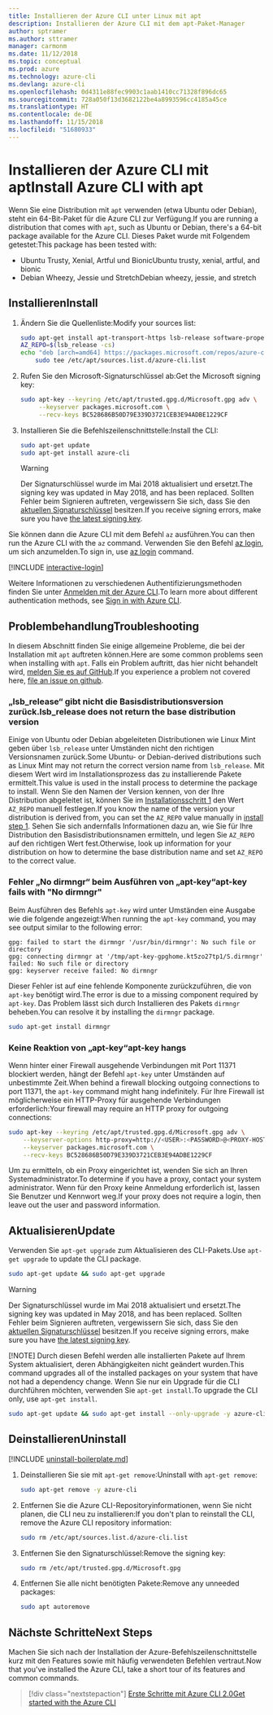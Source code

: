 ```yaml
---
title: Installieren der Azure CLI unter Linux mit apt
description: Installieren der Azure CLI mit dem apt-Paket-Manager
author: sptramer
ms.author: sttramer
manager: carmonm
ms.date: 11/12/2018
ms.topic: conceptual
ms.prod: azure
ms.technology: azure-cli
ms.devlang: azure-cli
ms.openlocfilehash: 0d4311e88fec9903c1aab1410cc71328f896dc65
ms.sourcegitcommit: 728a050f13d3682122be4a8993596cc4185a45ce
ms.translationtype: HT
ms.contentlocale: de-DE
ms.lasthandoff: 11/15/2018
ms.locfileid: "51680933"
---
```

# <a name="install-azure-cli-with-apt"></a><span data-ttu-id="67da3-103">Installieren der Azure CLI mit apt</span><span class="sxs-lookup"><span data-stu-id="67da3-103">Install Azure CLI with apt</span></span>

<span data-ttu-id="67da3-104">Wenn Sie eine Distribution mit `apt` verwenden (etwa Ubuntu oder Debian), steht ein 64-Bit-Paket für die Azure CLI zur Verfügung.</span><span class="sxs-lookup"><span data-stu-id="67da3-104">If you are running a distribution that comes with `apt`, such as Ubuntu or Debian, there's a 64-bit package available for the Azure CLI.</span></span> <span data-ttu-id="67da3-105">Dieses Paket wurde mit Folgendem getestet:</span><span class="sxs-lookup"><span data-stu-id="67da3-105">This package has been tested with:</span></span>

* <span data-ttu-id="67da3-106">Ubuntu Trusty, Xenial, Artful und Bionic</span><span class="sxs-lookup"><span data-stu-id="67da3-106">Ubuntu trusty, xenial, artful, and bionic</span></span>
* <span data-ttu-id="67da3-107">Debian Wheezy, Jessie und Stretch</span><span class="sxs-lookup"><span data-stu-id="67da3-107">Debian wheezy, jessie, and stretch</span></span>

## <a name="install"></a><span data-ttu-id="67da3-108">Installieren</span><span class="sxs-lookup"><span data-stu-id="67da3-108">Install</span></span>

1. <div id="install-step-1"/><span data-ttu-id="67da3-109">Ändern Sie die Quellenliste:</span><span class="sxs-lookup"><span data-stu-id="67da3-109">Modify your sources list:</span></span>

    ```bash
    sudo apt-get install apt-transport-https lsb-release software-properties-common -y
    AZ_REPO=$(lsb_release -cs)
    echo "deb [arch=amd64] https://packages.microsoft.com/repos/azure-cli/ $AZ_REPO main" | \
        sudo tee /etc/apt/sources.list.d/azure-cli.list
    ```

2. <div id="signingKey"/><span data-ttu-id="67da3-110">Rufen Sie den Microsoft-Signaturschlüssel ab:</span><span class="sxs-lookup"><span data-stu-id="67da3-110">Get the Microsoft signing key:</span></span>

   ```bash
   sudo apt-key --keyring /etc/apt/trusted.gpg.d/Microsoft.gpg adv \
        --keyserver packages.microsoft.com \
        --recv-keys BC528686B50D79E339D3721CEB3E94ADBE1229CF
   ```

3. <span data-ttu-id="67da3-111">Installieren Sie die Befehlszeilenschnittstelle:</span><span class="sxs-lookup"><span data-stu-id="67da3-111">Install the CLI:</span></span>

   ```bash
   sudo apt-get update
   sudo apt-get install azure-cli
   ```

   > [!WARNING]
   > <span data-ttu-id="67da3-112">Der Signaturschlüssel wurde im Mai 2018 aktualisiert und ersetzt.</span><span class="sxs-lookup"><span data-stu-id="67da3-112">The signing key was updated in May 2018, and has been replaced.</span></span> <span data-ttu-id="67da3-113">Sollten Fehler beim Signieren auftreten, vergewissern Sie sich, dass Sie den [aktuellen Signaturschlüssel](#signingKey) besitzen.</span><span class="sxs-lookup"><span data-stu-id="67da3-113">If you receive signing errors, make sure you have [the latest signing key](#signingKey).</span></span>

<span data-ttu-id="67da3-114">Sie können dann die Azure CLI mit dem Befehl `az` ausführen.</span><span class="sxs-lookup"><span data-stu-id="67da3-114">You can then run the Azure CLI with the `az` command.</span></span> <span data-ttu-id="67da3-115">Verwenden Sie den Befehl [az login](/cli/azure/reference-index#az-login), um sich anzumelden.</span><span class="sxs-lookup"><span data-stu-id="67da3-115">To sign in, use [az login](/cli/azure/reference-index#az-login) command.</span></span>

[!INCLUDE [interactive-login](includes/interactive-login.md)]

<span data-ttu-id="67da3-116">Weitere Informationen zu verschiedenen Authentifizierungsmethoden finden Sie unter [Anmelden mit der Azure CLI](authenticate-azure-cli.md).</span><span class="sxs-lookup"><span data-stu-id="67da3-116">To learn more about different authentication methods, see [Sign in with Azure CLI](authenticate-azure-cli.md).</span></span>

## <a name="troubleshooting"></a><span data-ttu-id="67da3-117">Problembehandlung</span><span class="sxs-lookup"><span data-stu-id="67da3-117">Troubleshooting</span></span>

<span data-ttu-id="67da3-118">In diesem Abschnitt finden Sie einige allgemeine Probleme, die bei der Installation mit `apt` auftreten können.</span><span class="sxs-lookup"><span data-stu-id="67da3-118">Here are some common problems seen when installing with `apt`.</span></span> <span data-ttu-id="67da3-119">Falls ein Problem auftritt, das hier nicht behandelt wird, [melden Sie es auf GitHub](https://github.com/Azure/azure-cli/issues).</span><span class="sxs-lookup"><span data-stu-id="67da3-119">If you experience a problem not covered here, [file an issue on github](https://github.com/Azure/azure-cli/issues).</span></span>

### <a name="lsbrelease-does-not-return-the-base-distribution-version"></a><span data-ttu-id="67da3-120">„lsb_release“ gibt nicht die Basisdistributionsversion zurück.</span><span class="sxs-lookup"><span data-stu-id="67da3-120">lsb_release does not return the base distribution version</span></span>

<span data-ttu-id="67da3-121">Einige von Ubuntu oder Debian abgeleiteten Distributionen wie Linux Mint geben über `lsb_release` unter Umständen nicht den richtigen Versionsnamen zurück.</span><span class="sxs-lookup"><span data-stu-id="67da3-121">Some Ubuntu- or Debian-derived distributions such as Linux Mint may not return the correct version name from `lsb_release`.</span></span> <span data-ttu-id="67da3-122">Mit diesem Wert wird im Installationsprozess das zu installierende Pakete ermittelt.</span><span class="sxs-lookup"><span data-stu-id="67da3-122">This value is used in the install process to determine the package to install.</span></span> <span data-ttu-id="67da3-123">Wenn Sie den Namen der Version kennen, von der Ihre Distribution abgeleitet ist, können Sie im [Installationsschritt 1](#install-step-1) den Wert `AZ_REPO` manuell festlegen.</span><span class="sxs-lookup"><span data-stu-id="67da3-123">If you know the name of the version your distribution is derived from, you can set the `AZ_REPO` value manually in [install step 1](#install-step-1).</span></span> <span data-ttu-id="67da3-124">Sehen Sie sich andernfalls Informationen dazu an, wie Sie für Ihre Distribution den Basisdistributionsnamen ermitteln, und legen Sie `AZ_REPO` auf den richtigen Wert fest.</span><span class="sxs-lookup"><span data-stu-id="67da3-124">Otherwise, look up information for your distribution on how to determine the base distribution name and set `AZ_REPO` to the correct value.</span></span>

### <a name="apt-key-fails-with-no-dirmngr"></a><span data-ttu-id="67da3-125">Fehler „No dirmngr“ beim Ausführen von „apt-key“</span><span class="sxs-lookup"><span data-stu-id="67da3-125">apt-key fails with "No dirmngr"</span></span>

<span data-ttu-id="67da3-126">Beim Ausführen des Befehls `apt-key` wird unter Umständen eine Ausgabe wie die folgende angezeigt:</span><span class="sxs-lookup"><span data-stu-id="67da3-126">When running the `apt-key` command, you may see output similar to the following error:</span></span>

```output
gpg: failed to start the dirmngr '/usr/bin/dirmngr': No such file or directory
gpg: connecting dirmngr at '/tmp/apt-key-gpghome.kt5zo27tp1/S.dirmngr' failed: No such file or directory
gpg: keyserver receive failed: No dirmngr
```

<span data-ttu-id="67da3-127">Dieser Fehler ist auf eine fehlende Komponente zurückzuführen, die von `apt-key` benötigt wird.</span><span class="sxs-lookup"><span data-stu-id="67da3-127">The error is due to a missing component required by `apt-key`.</span></span> <span data-ttu-id="67da3-128">Das Problem lässt sich durch Installieren des Pakets `dirmngr` beheben.</span><span class="sxs-lookup"><span data-stu-id="67da3-128">You can resolve it by installing the `dirmngr` package.</span></span>

```bash
sudo apt-get install dirmngr
```

### <a name="apt-key-hangs"></a><span data-ttu-id="67da3-129">Keine Reaktion von „apt-key“</span><span class="sxs-lookup"><span data-stu-id="67da3-129">apt-key hangs</span></span>

<span data-ttu-id="67da3-130">Wenn hinter einer Firewall ausgehende Verbindungen mit Port 11371 blockiert werden, hängt der Befehl `apt-key` unter Umständen auf unbestimmte Zeit.</span><span class="sxs-lookup"><span data-stu-id="67da3-130">When behind a firewall blocking outgoing connections to port 11371, the `apt-key` command might hang indefinitely.</span></span>
<span data-ttu-id="67da3-131">Für Ihre Firewall ist möglicherweise ein HTTP-Proxy für ausgehende Verbindungen erforderlich:</span><span class="sxs-lookup"><span data-stu-id="67da3-131">Your firewall may require an HTTP proxy for outgoing connections:</span></span>

```bash
sudo apt-key --keyring /etc/apt/trusted.gpg.d/Microsoft.gpg adv \
    --keyserver-options http-proxy=http://<USER>:<PASSWORD>@<PROXY-HOST>:<PROXY-PORT>/ \
    --keyserver packages.microsoft.com \
    --recv-keys BC528686B50D79E339D3721CEB3E94ADBE1229CF
```

<span data-ttu-id="67da3-132">Um zu ermitteln, ob ein Proxy eingerichtet ist, wenden Sie sich an Ihren Systemadministrator.</span><span class="sxs-lookup"><span data-stu-id="67da3-132">To determine if you have a proxy, contact your system administrator.</span></span> <span data-ttu-id="67da3-133">Wenn für den Proxy keine Anmeldung erforderlich ist, lassen Sie Benutzer und Kennwort weg.</span><span class="sxs-lookup"><span data-stu-id="67da3-133">If your proxy does not require a login, then leave out the user and password information.</span></span>

## <a name="update"></a><span data-ttu-id="67da3-134">Aktualisieren</span><span class="sxs-lookup"><span data-stu-id="67da3-134">Update</span></span>

<span data-ttu-id="67da3-135">Verwenden Sie `apt-get upgrade` zum Aktualisieren des CLI-Pakets.</span><span class="sxs-lookup"><span data-stu-id="67da3-135">Use `apt-get upgrade` to update the CLI package.</span></span>

   ```bash
   sudo apt-get update && sudo apt-get upgrade
   ```

> [!WARNING]
> <span data-ttu-id="67da3-136">Der Signaturschlüssel wurde im Mai 2018 aktualisiert und ersetzt.</span><span class="sxs-lookup"><span data-stu-id="67da3-136">The signing key was updated in May 2018, and has been replaced.</span></span> <span data-ttu-id="67da3-137">Sollten Fehler beim Signieren auftreten, vergewissern Sie sich, dass Sie den [aktuellen Signaturschlüssel](#signingKey) besitzen.</span><span class="sxs-lookup"><span data-stu-id="67da3-137">If you receive signing errors, make sure you have [the latest signing key](#signingKey).</span></span>
>
> [!NOTE]
> <span data-ttu-id="67da3-138">Durch diesen Befehl werden alle installierten Pakete auf Ihrem System aktualisiert, deren Abhängigkeiten nicht geändert wurden.</span><span class="sxs-lookup"><span data-stu-id="67da3-138">This command upgrades all of the installed packages on your system that have not had a dependency change.</span></span>
> <span data-ttu-id="67da3-139">Wenn Sie nur ein Upgrade für die CLI durchführen möchten, verwenden Sie `apt-get install`.</span><span class="sxs-lookup"><span data-stu-id="67da3-139">To upgrade the CLI only, use `apt-get install`.</span></span>
> 
> ```bash
> sudo apt-get update && sudo apt-get install --only-upgrade -y azure-cli
> ```

## <a name="uninstall"></a><span data-ttu-id="67da3-140">Deinstallieren</span><span class="sxs-lookup"><span data-stu-id="67da3-140">Uninstall</span></span>

[!INCLUDE [uninstall-boilerplate.md](includes/uninstall-boilerplate.md)]

1. <span data-ttu-id="67da3-141">Deinstallieren Sie sie mit `apt-get remove`:</span><span class="sxs-lookup"><span data-stu-id="67da3-141">Uninstall with `apt-get remove`:</span></span>

    ```bash
    sudo apt-get remove -y azure-cli
    ```

2. <span data-ttu-id="67da3-142">Entfernen Sie die Azure CLI-Repositoryinformationen, wenn Sie nicht planen, die CLI neu zu installieren:</span><span class="sxs-lookup"><span data-stu-id="67da3-142">If you don't plan to reinstall the CLI, remove the Azure CLI repository information:</span></span>

   ```bash
   sudo rm /etc/apt/sources.list.d/azure-cli.list
   ```

3. <span data-ttu-id="67da3-143">Entfernen Sie den Signaturschlüssel:</span><span class="sxs-lookup"><span data-stu-id="67da3-143">Remove the signing key:</span></span>

    ```bash
    sudo rm /etc/apt/trusted.gpg.d/Microsoft.gpg
    ```

4. <span data-ttu-id="67da3-144">Entfernen Sie alle nicht benötigten Pakete:</span><span class="sxs-lookup"><span data-stu-id="67da3-144">Remove any unneeded packages:</span></span>

   ```bash
   sudo apt autoremove
   ```

## <a name="next-steps"></a><span data-ttu-id="67da3-145">Nächste Schritte</span><span class="sxs-lookup"><span data-stu-id="67da3-145">Next Steps</span></span>

<span data-ttu-id="67da3-146">Machen Sie sich nach der Installation der Azure-Befehlszeilenschnittstelle kurz mit den Features sowie mit häufig verwendeten Befehlen vertraut.</span><span class="sxs-lookup"><span data-stu-id="67da3-146">Now that you've installed the Azure CLI, take a short tour of its features and common commands.</span></span>

> [!div class="nextstepaction"]
> [<span data-ttu-id="67da3-147">Erste Schritte mit Azure CLI 2.0</span><span class="sxs-lookup"><span data-stu-id="67da3-147">Get started with the Azure CLI</span></span>](get-started-with-azure-cli.md)